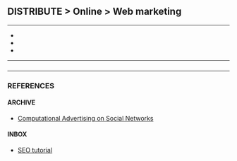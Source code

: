 ## DISTRIBUTE > Online > Web marketing

<hr/>

- []()
- []()
- []()

<hr/>

###

###

<hr/>

### REFERENCES

#### ARCHIVE
 
- [Computational Advertising on Social Networks](http://www.datasciencecentral.com/profiles/blogs/computational-advertising-on-social-network)

#### INBOX

- [SEO tutorial](http://www.afterhoursprogramming.com/tutorial/SEO/Introduction/)
